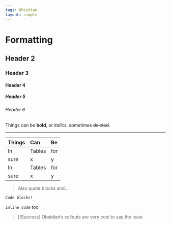 ```yaml
---
tags: Obsidian
layout: simple
---
```


# Formatting

## Header 2

### Header 3

#### Header 4

##### Header 5

###### Header 6

Things can be **bold**, or *italics*, sometimes ~~deleted~~.

---

| Things | Can | Be  |
|:-------|:----------|:----|
| In     | Tables    | for |
| sure   | x         | y   |  
| In     | Tables    | for |
| sure   | x         | y   |  

> Also quote blocks and…

```
Code blocks!
```

`inline code` too

> [!Success] Obsidian’s callouts
> are very cool to say the least